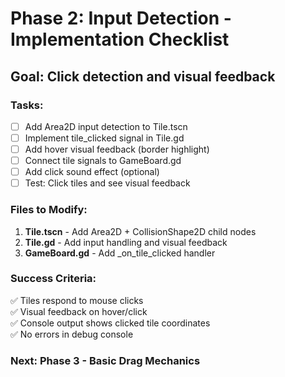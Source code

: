 # Phase 2: Input Detection - Implementation Checklist

## Goal: Click detection and visual feedback

### Tasks:
- [ ] Add Area2D input detection to Tile.tscn
- [ ] Implement tile_clicked signal in Tile.gd  
- [ ] Add hover visual feedback (border highlight)
- [ ] Connect tile signals to GameBoard.gd
- [ ] Add click sound effect (optional)
- [ ] Test: Click tiles and see visual feedback

### Files to Modify:
1. **Tile.tscn** - Add Area2D + CollisionShape2D child nodes
2. **Tile.gd** - Add input handling and visual feedback
3. **GameBoard.gd** - Add _on_tile_clicked handler

### Success Criteria:
✅ Tiles respond to mouse clicks  
✅ Visual feedback on hover/click  
✅ Console output shows clicked tile coordinates  
✅ No errors in debug console  

### Next: Phase 3 - Basic Drag Mechanics
